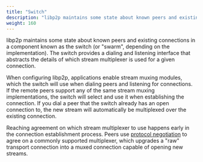 ```yaml
---
title: "Switch"
description: "libp2p maintains some state about known peers and existing connections in a component known as the switch."
weight: 160
---
```


libp2p maintains some state about known peers and existing connections in a component known as the switch (or "swarm", depending on the implementation). The switch provides a dialing and listening interface that abstracts the details of which stream multiplexer is used for a given connection.

When configuring libp2p, applications enable stream muxing modules, which the switch will use when dialing peers and listening for connections. If the remote peers support any of the same stream muxing implementations, the switch will select and use it when establishing the connection. If you dial a peer that the switch already has an open connection to, the
new stream will automatically be multiplexed over the existing connection.

Reaching agreement on which stream multiplexer to use happens early in the connection establishment process. Peers use [protocol negotiation](/concepts/fundamentals/protocols/#protocol-negotiation) to agree on a commonly supported multiplexer, which upgrades a "raw" transport connection into a muxed connection capable of opening new streams.
